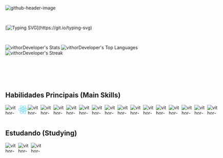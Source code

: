 ![github-header-image](https://github.com/vithorDeveloper/vithorDeveloper/assets/116108525/f27df3e8-81d3-4841-8ef6-c9b620e8d6f4)

<br>

[![Typing SVG](https://readme-typing-svg.herokuapp.com?font=Fira+Code&weight=300&size=50&duration=4000&pause=1000&color=999999&center=true&vCenter=true&random=false&width=1000&lines=Hello%2C+me+chamo+Carlos+Santos;Sou+um+Dev+Front-end;Seja+bem-vindo!)](https://git.io/typing-svg)

<br>
    
![vithorDeveloper's Stats](https://github-readme-stats.vercel.app/api?username=vithorDeveloper&theme=dark&show_icons=true&hide_border=true&count_private=true)
![vithorDeveloper's Top Languages](https://github-readme-stats.vercel.app/api/top-langs/?username=vithorDeveloper&theme=dark&show_icons=true&hide_border=true&layout=compact)
![vithorDeveloper's Streak](https://github-readme-streak-stats.herokuapp.com/?user=vithorDeveloper&theme=dark&hide_border=true)

<br>
<br>

<br>
<br>

## Habilidades Principais (Main Skills)
<div style="display: flex">
  <img align="center" alt="vithor-Js" height="30" width="40" src="https://cdn.jsdelivr.net/gh/devicons/devicon@latest/icons/javascript/javascript-original.svg">
  <img align="center" alt="vithor-React" height="30" width="40" src="https://raw.githubusercontent.com/devicons/devicon/master/icons/react/react-original.svg">
  <img align="center" alt="vithor-Js" height="30" width="40" src="https://cdn.jsdelivr.net/gh/devicons/devicon/icons/nodejs/nodejs-original.svg" />
  <img align="center" alt="vithor-Ts" height="30" width="40" src="https://cdn.jsdelivr.net/gh/devicons/devicon@latest/icons/typescript/typescript-plain.svg" />
  <img align="center" alt="vithor-Ts" height="30" width="40" src="https://cdn.jsdelivr.net/gh/devicons/devicon@latest/icons/redux/redux-original.svg" />
  <img align="center" alt="vithor-Ts" height="30" width="40" src="https://cdn.jsdelivr.net/gh/devicons/devicon@latest/icons/express/express-original.svg" />
  <img align="center" alt="vithor-Ts" height="30" width="40" src="https://cdn.jsdelivr.net/gh/devicons/devicon@latest/icons/jquery/jquery-original.svg" />
  <img align="center" alt="vithor-Figma" height="30" width="40" src="https://cdn.jsdelivr.net/gh/devicons/devicon@latest/icons/gulp/gulp-plain.svg" />
  <img align="center" alt="vithor-HTML" height="30" width="40" src="https://cdn.jsdelivr.net/gh/devicons/devicon@latest/icons/html5/html5-plain.svg">
  <img align="center" alt="vithor-CSS" height="30" width="40" src="https://cdn.jsdelivr.net/gh/devicons/devicon@latest/icons/css3/css3-plain.svg">
  <img align="center" alt="vithor-Git" height="30" width="40" src="https://cdn.jsdelivr.net/gh/devicons/devicon/icons/git/git-original.svg" />
  <img align="center" alt="vithor-Figma" height="30" width="40" src="https://cdn.jsdelivr.net/gh/devicons/devicon/icons/figma/figma-original.svg" />
  <img align="center" alt="vithor-Figma" height="30" width="40" src="https://cdn.jsdelivr.net/gh/devicons/devicon@latest/icons/tailwindcss/tailwindcss-original.svg" />
  <img align="center" alt="vithor-Figma" height="30" width="40" src="https://cdn.jsdelivr.net/gh/devicons/devicon@latest/icons/sass/sass-original.svg" />
  <img align="center" alt="vithor-Figma" height="30" width="40" src="https://cdn.jsdelivr.net/gh/devicons/devicon@latest/icons/sqlite/sqlite-original.svg" />
  <img align="center" alt="vithor-Figma" height="30" width="40" src="https://cdn.jsdelivr.net/gh/devicons/devicon@latest/icons/insomnia/insomnia-original.svg" />
  <img align="center" alt="vithor-Figma" height="30" width="40" src="https://cdn.jsdelivr.net/gh/devicons/devicon@latest/icons/bootstrap/bootstrap-original.svg" />
</div>

<br>

## Estudando (Studying)
<div style="display: flex">
  <img align="center" alt="vithor-Js" height="30" width="40" src="https://cdn.jsdelivr.net/gh/devicons/devicon@latest/icons/amazonwebservices/amazonwebservices-plain-wordmark.svg">
  <img align="center" alt="vithor-HTML" height="30" width="40" src="https://cdn.jsdelivr.net/gh/devicons/devicon@latest/icons/firebase/firebase-plain.svg">
  <img align="center" alt="vithor-CSS" height="30" width="40" src="https://cdn.jsdelivr.net/gh/devicons/devicon@latest/icons/nextjs/nextjs-original.svg">
</div>
